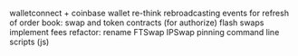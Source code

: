walletconnect + coinbase wallet
re-think rebroadcasting
events for refresh of order book: swap and token contracts (for authorize)
flash swaps
implement fees
refactor: rename FTSwap IPSwap
pinning
command line scripts (js)

